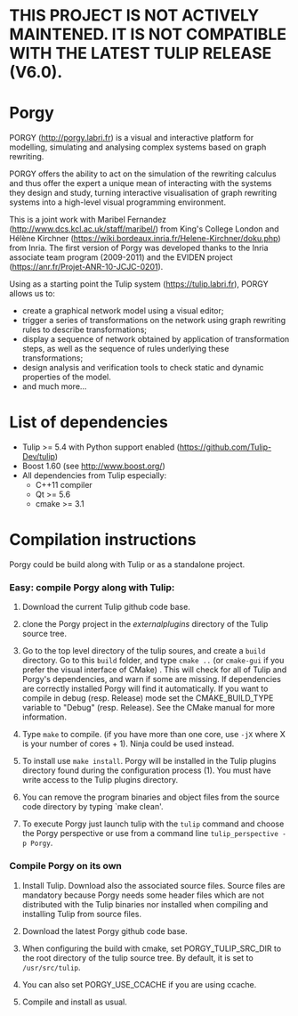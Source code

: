 # THIS PROJECT IS NOT ACTIVELY MAINTENED. IT IS NOT COMPATIBLE WITH THE LATEST TULIP RELEASE (V6.0). #
# Porgy

PORGY (http://porgy.labri.fr) is a visual and interactive platform for modelling, simulating and analysing complex systems based on graph rewriting.

PORGY offers the ability to act on the simulation of the rewriting calculus and thus offer the expert a unique mean of interacting with the systems they design and study, turning interactive visualisation of graph rewriting systems into a high-level visual programming environment.

This is a joint work with Maribel Fernandez (http://www.dcs.kcl.ac.uk/staff/maribel/) from King's College London and Hélène Kirchner (https://wiki.bordeaux.inria.fr/Helene-Kirchner/doku.php) from Inria. The first version of Porgy was developed thanks to the Inria associate team program (2009-2011) and the EVIDEN project (https://anr.fr/Projet-ANR-10-JCJC-0201).

Using as a starting point the Tulip system (https://tulip.labri.fr), PORGY allows us to:
	
 - create a graphical network model using a visual editor;
 - trigger a series of transformations on the network using graph rewriting rules to describe transformations;
 - display a sequence of network obtained by application of transformation steps, as well as the sequence of rules underlying these transformations;
 - design analysis and verification tools to check static and dynamic properties of the model.
 - and much more...
	

List of dependencies
====================
- Tulip >= 5.4 with Python support enabled (https://github.com/Tulip-Dev/tulip)
- Boost 1.60 (see http://www.boost.org/)
- All dependencies from Tulip especially: 
  - C++11 compiler
  - Qt >= 5.6
  - cmake >= 3.1

Compilation instructions
=========================
Porgy could be build along with Tulip or as a standalone project.

### Easy: compile Porgy along with Tulip:
1. Download the current Tulip github code base.

2. clone the Porgy project in the *externalplugins* directory of the Tulip source tree.

3.  Go to the top level directory of the tulip soures, and create a `build` directory.
    Go to this `build` folder, and type `cmake ..` (or `cmake-gui` if you prefer the visual interface of CMake) .
    This will check for all of Tulip and Porgy's dependencies, and warn if some are missing. If dependencies are correctly installed Porgy will find it automatically. If you want to compile in debug (resp. Release) mode set the CMAKE_BUILD_TYPE variable to "Debug" (resp. Release). See the CMake manual for more information.

4. Type `make` to compile. (if you have more than one core, use `-jX`
   where X is your number of cores + 1). Ninja could be used instead.

5. To install use `make install`. Porgy will be installed in the Tulip
   plugins directory found during the configuration process (1). You must have
   write access to the Tulip plugins directory.

6. You can remove the program binaries and object files from the source code directory by typing `make clean'.

7. To execute Porgy just launch tulip with the `tulip` command and choose the
Porgy perspective or use from a command line `tulip_perspective -p Porgy`.

### Compile Porgy on its own
1. Install Tulip. Download also the associated source files. Source files are mandatory because Porgy needs some header files which are not distributed with the Tulip binaries nor installed when compiling and installing Tulip from source files.

2. Download the latest Porgy github code base.

3. When configuring the build with cmake, set PORGY_TULIP_SRC_DIR to the root directory of the tulip source tree. By default, it is set to `/usr/src/tulip`.

4. You can also set PORGY_USE_CCACHE if you are using ccache.

4. Compile and install as usual.
